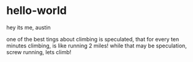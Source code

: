 # hello-world
hey its me, austin 

one of the best tings about climbing is speculated, that for every ten minutes climbing, is like running 2 miles!
while that may be speculation, screw running, lets climb!
